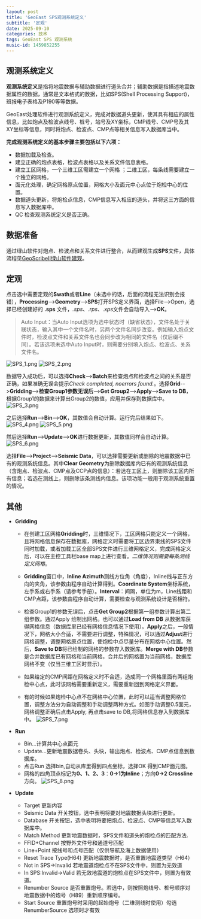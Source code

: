 ```yaml
---
layout: post
title: 'GeoEast SPS观测系统定义'
subtitle: '定观'
date: 2025-09-10
categories: 技术
tags: GeoEast SPS 观测系统
music-id: 1459852255
---
```



## 观测系统定义

**观测系统定义**是指将地震数据与辅助数据进行道头合并；辅助数据是指描述地震数据属性的数据，通常是文本格式的数据，比如SPS(Shell Processing Support)，班报电子表格及P190等等数据。

GeoEast处理软件进行观测系统定义，完成对数据道头更新，使其具有相应的属性信息，比如炮点及检波点线号、桩号，站号及XY坐标，CMP线号、CMP号及其XY坐标等信息，同时将炮点、检波点、CMP点等相关信息写入数据库当中。

**完成观测系统定义的基本步骤主要包括以下六项：**
* 数据加载及检查。
* 建立正确的炮点表格，检波点表格以及关系文件信息表格。
* 建立工区网格，一个三维工区需建立一个网格 ；二维工区，每条线需要建立一个独立的网格。
* 面元化处理，确定网格原点位置，网格大小及面元中心点位于炮检中心的位置。
* 数据道头更新，将炮检点信息，CMP信息写入相应的道头，并将这三方面的信息写入数据库中。
* QC 检查观测系统定义是否正确。


## 数据准备

通过绿山软件对炮点、检波点和关系文件进行整合，从而建观生成**SPS**文件，具体流程见[GeoScribeⅡ绿山软件建观](https://yucol.top/2025/09/02/GeoScribe%E2%85%A1%E7%BB%BF%E5%B1%B1%E8%BD%AF%E4%BB%B6%E5%BB%BA%E8%A7%82.html)。


## 定观

点击选中需要定观的**Swath**或者**Line**（未选中的话，后面的流程无法识别会报错），**Processing**-->**Geometry**-->**SPS**打开SPS定义界面，选择File-->Open，选择已经创建好的 **.sps** 文件，*.sps*、*.rps*、*.xps*文件会自动导入-->**OK**。

>Auto Input：当Auto Input选项为选中状态时（缺省状态），文件名处于关联状态，输入其中一个文件名时，另两个文件名同步改变。例如输入炮点文件时，检波点文件和关系文件名也会同步改为相同的文件名（仅后缀不同）。若该选项未选中Auto Input时，则需要分别填入炮点、检波点、关系文件名。


![SPS_1.png](https://free.picui.cn/free/2025/09/11/68c2188fcc6c2.png)
![SPS_2.png](https://free.picui.cn/free/2025/09/11/68c2188faf70a.png)

数据导入成功后，可以选择**Check**-->**Batch**来检查炮点和检波点之间的关系是否正确，如果准确无误会提示*Check completed, noerrors found.*。选择**Grid**-->**Gridding**-->**检查Group1参数无误后**-->**Get Group2**-->**Apply**-->**Save to DB**，根据Group1的数据来计算出Group2的数值，应用并保存到数据库中。
![SPS_3.png](https://free.picui.cn/free/2025/09/11/68c2188fbb26d.png)

之后选择**Run**-->**Bin**-->**OK**，其数值会自动计算。运行完后结果如下。
![SPS_4.png](https://free.picui.cn/free/2025/09/11/68c2188fe3fa1.png)
![SPS_5.png](https://free.picui.cn/free/2025/09/11/68c2188fa2b95.png)

然后选择**Run**-->**Update**-->**OK**进行数据更新，其数值同样会自动计算。
![SPS_6.png](https://free.picui.cn/free/2025/09/11/68c218c110423.png)

选择**File**-->**Project**-->**Seismic Data**，可以选择需要更新或删除的地震数据中已有的观测系统信息。其中**Clear Geometry**为删除数据库内已有的观测系统信息（含炮点、检波点、CMP点及CCP点的信息）：若选在工区上，则删除该工区内所有信息；若选在测线上，则删除该条测线内信息。该项功能一般用于观测系统重置的情况。

## 其他

* **Gridding**

  * 在创建工区网格**Gridding**时，三维情况下，工区网格只能定义一个网格，且将网格信息保存在数据库，网格定义时需要将工区边界束线的SPS文件同时加载，或者加载工区全部SPS文件进行三维网格定义，完成网格定义后，可以在主控工具栏base map上进行查看。*二维情况则需要每条测线定义网格*。

  * **Gridding**窗口中，**Inline Azimuth**测线方位角（角度），Inline线与正东方向的夹角，该参数由程序自动计算得到。**Coordinate System**坐标系统，左手系或右手系（请参考手册）。**Interval**：间隔，单位为m，Line线距和CMP点距，该参数由程序自动计算，需要检查与观测系统设计是否相符。
  * 检查Group1的参数无误后，点击**Get Group2**根据第一组参数计算出第二组参数。通过Apply 绘制出网格。也可以通过**Load from DB** 从数据库获得网格信息（数据库里已经有网格信息情况下使用）。**Apply**之后，一般情况下，网格大小合适，不需要进行调整，特殊情况，可以通过**Adjust**进行网格调整，调整网格原点位置，使炮检中点尽量分布在网格中心位置。然后，**Save to DB**将已绘制的网格的参数存入数据库。**Merge with DB**参数是合并数据库已有网格和当前网格，合并后的网格置为当前网格，数据库网格不变（仅当三维工区时显示）。
  * 如果给定的CMP间距在网格定义时不合适，造成同一个网格里面有两组炮检中心点，此时该网格需要重新定义，需要重新回到网格定义界面。
  * 有的时候如果炮检中心点不在网格中心位置，此时可以适当调整网格位置，调整方法分为自动调整和手动调整两种方式。如图手动调整0.5面元，网格调整正确后点击Apply, 再点击save to DB,将网格信息存入到数据库中。
![SPS_7.png](https://free.picui.cn/free/2025/09/11/68c218c1106a8.png)

* **Run**
  * Bin…计算共中心点面元
  * Update…更新地震数据卷头、头块，输出炮点、检波点、CMP点信息到数据库。
  * 点击Run 选择bin,自动从库里得到四点坐标，选择OK 得到CMP面元图。
  * 网格的四角顶点标记为**0、1、2、3**：**0->1为Inline**；方向**0->2 Crossline**方向。
![SPS_8.png](https://free.picui.cn/free/2025/09/11/68c218c088a83.png)

* **Update**
  * Target 更新内容
  * Seismic Data 开关按钮，选中表明将要对地震数据头块进行更新。
  * Database 开关按钮，选中表明将要把炮点、检波点、CMP等信息写入数据库中。
  * Match Method 更新地震数据时，SPS文件和道头的炮检点的匹配方法.
  * FFID+Channel 按野外文件号和通道号匹配
  * Line+Point 按线号和点号匹配（仅供导航及海上数据使用）
  * Reset Trace Type(H64) 更新地震数据时，是否重置地震道类型（H64）
  * Not in SPS->Invalid 若地震道炮检点不在SPS文件中，则置为无效道
  * In SPS:Invalid->Valid 若无效地震道的炮检点在SPS文件中，则置为有效道。
  * Renumber Source 是否重置炮号。若选中，则按照炮线号、桩号顺序对地震数据中的炮号（H89）重新顺序编号。
  * Start Source 重置炮号时采用的起始炮号（二维测线时使用）勾选RenumberSource 选项时才有效
